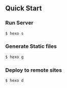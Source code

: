 ## Quick Start

### Run Server

``` bash
$ hexo s
```

### Generate Static files

``` bash
$ hexo g
```

### Deploy to remote sites

``` bash
$ hexo d
```